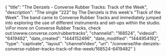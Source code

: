 {
    "title": "The Denzels - Converse Rubber Tracks: Track of the Week",
    "description": "The single \"222\" by The Denzels is this week's \"Track of the Week\". The band came to Converse Rubber Tracks and immediately jumped into exploring the use of different instruments and set-ups within the studio. \nFor more on Converse Rubber Tracks, check out:\nwww.converse.com\/rubbertracks",
    "channelid": "168524",
    "videoid": "6419482",
    "date_created": "1444152496",
    "date_modified": "1444954192",
    "type": "captivate",
    "layout": "channelVideo",
    "url": "\/converse\/the-denzels-converse-rubber-tracks-track-of-the-week\/168524-6419482"
}
